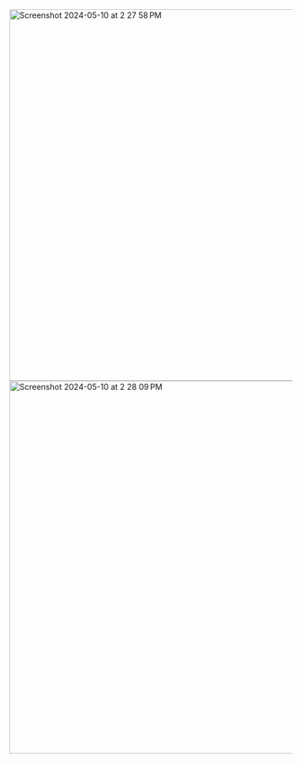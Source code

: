 <img width="660" alt="Screenshot 2024-05-10 at 2 27 58 PM" src="https://github.com/Atreyi8/ProgressBar-CustomElement/assets/79186980/bc8537c7-9e59-4a17-9685-54d1dbc748c3">
<img width="662" alt="Screenshot 2024-05-10 at 2 28 09 PM" src="https://github.com/Atreyi8/ProgressBar-CustomElement/assets/79186980/4aea51cb-0b64-449e-9531-4d609d093401">
